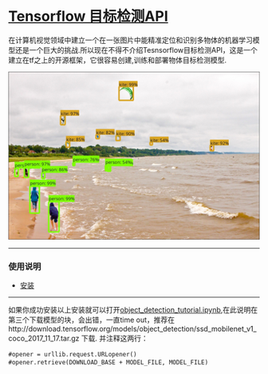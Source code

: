 # [Tensorflow 目标检测API](https://github.com/tensorflow/models/tree/master/research/object_detection)

在计算机视觉领域中建立一个在一张图片中能精准定位和识别多物体的机器学习模型还是一个巨大的挑战.所以现在不得不介绍Tesnsorflow目标检测API，这是一个建立在tf之上的开源框架，它很容易创建,训练和部署物体目标检测模型.

![](https://github.com/noending/tensorflow_study/blob/master/images/kites_detections_output.jpg)

---
### 使用说明

* [安装](https://github.com/noending/tensorflow_study/blob/master/docs/install.md)

---
如果你成功安装以上安装就可以打开[object_detection_tutorial.ipynb](https://github.com/noending/tensorflow_study/blob/master/object_detection_tutorial.ipynb),在此说明在第三个下载模型的块，会出错，一直time out，推荐在http://download.tensorflow.org/models/object_detection/ssd_mobilenet_v1_coco_2017_11_17.tar.gz 下载.
并注释这两行：
```
#opener = urllib.request.URLopener()
#opener.retrieve(DOWNLOAD_BASE + MODEL_FILE, MODEL_FILE)
```

